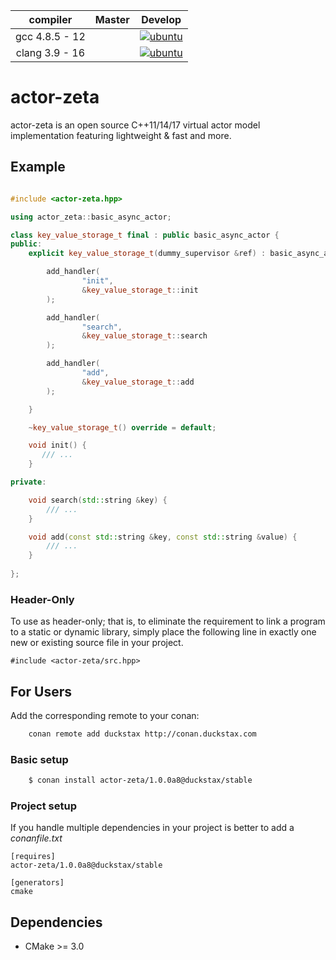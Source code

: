 
|    compiler    | Master | Develop |
|:--------------:|:---:|:---:|
| gcc 4.8.5 - 12 | |[![ubuntu](https://github.com/cyberduckninja/actor-zeta/actions/workflows/ubuntu_gcc.yaml/badge.svg?branch=develop)](https://github.com/cyberduckninja/actor-zeta/actions/workflows/ubuntu_gcc.yaml) |
| clang 3.9 - 16 | |[![ubuntu](https://github.com/cyberduckninja/actor-zeta/actions/workflows/ubuntu_clang.yaml/badge.svg?branch=develop)](https://github.com/cyberduckninja/actor-zeta/actions/workflows/ubuntu_clang.yaml)|

actor-zeta
========================

actor-zeta is an open source C++11/14/17 virtual actor model implementation featuring lightweight & fast and more.

## Example

```C++

#include <actor-zeta.hpp>

using actor_zeta::basic_async_actor;

class key_value_storage_t final : public basic_async_actor {
public:
    explicit key_value_storage_t(dummy_supervisor &ref) : basic_async_actor(ref, "storage") {

        add_handler(
                "init",
                &key_value_storage_t::init
        );

        add_handler(
                "search",
                &key_value_storage_t::search
        );

        add_handler(
                "add",
                &key_value_storage_t::add
        );

    }

    ~key_value_storage_t() override = default;

    void init() {
       /// ...
    }

private:

    void search(std::string &key) {
        /// ...
    }

    void add(const std::string &key, const std::string &value) {
        /// ...
    }
    
};

```

### Header-Only

To use as header-only; that is, to eliminate the requirement to
link a program to a static or dynamic library, simply
place the following line in exactly one new or existing source
file in your project.
```
#include <actor-zeta/src.hpp>
```

## For Users

Add the corresponding remote to your conan:

```bash
    conan remote add duckstax http://conan.duckstax.com
```

### Basic setup
```bash
    $ conan install actor-zeta/1.0.0a8@duckstax/stable
```
### Project setup

If you handle multiple dependencies in your project is better to add a *conanfile.txt*

    [requires]
    actor-zeta/1.0.0a8@duckstax/stable

    [generators]
    cmake

## Dependencies

* CMake >= 3.0
